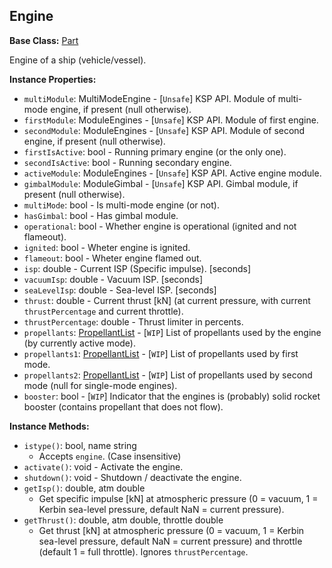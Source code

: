 ## Engine

**Base Class:** [Part](PartBase.md)

Engine of a ship (vehicle/vessel).


**Instance Properties:**
- `multiModule`: MultiModeEngine - \[`Unsafe`\] KSP API. Module of multi-mode engine, if present (null otherwise).
- `firstModule`: ModuleEngines - \[`Unsafe`\] KSP API. Module of first engine.
- `secondModule`: ModuleEngines - \[`Unsafe`\] KSP API. Module of second engine, if present (null otherwise).
- `firstIsActive`: bool - Running primary engine (or the only one).
- `secondIsActive`: bool - Running secondary engine.
- `activeModule`: ModuleEngines - \[`Unsafe`\] KSP API. Active engine module.
- `gimbalModule`: ModuleGimbal - \[`Unsafe`\] KSP API. Gimbal module, if present (null otherwise).
- `multiMode`: bool - Is multi-mode engine (or not).
- `hasGimbal`: bool - Has gimbal module.
- `operational`: bool - Whether engine is operational (ignited and not flameout).
- `ignited`: bool - Wheter engine is ignited.
- `flameout`: bool - Wheter engine flamed out.
- `isp`: double - Current ISP (Specific impulse). \[seconds]
- `vacuumIsp`: double - Vacuum ISP. \[seconds]
- `seaLevelIsp`: double - Sea-level ISP. \[seconds]
- `thrust`: double - Current thrust [kN] (at current pressure, with current `thrustPercentage` and current throttle).
- `thrustPercentage`: double - Thrust limiter in percents.
- `propellants`: [PropellantList](PropellantList.md) - \[`WIP`\] List of propellants used by the engine (by currently active mode).
- `propellants1`: [PropellantList](PropellantList.md) - \[`WIP`\] List of propellants used by first mode.
- `propellants2`: [PropellantList](PropellantList.md) - \[`WIP`\] List of propellants used by second mode (null for single-mode engines).
- `booster`: bool - \[`WIP`\] Indicator that the engines is (probably) solid rocket booster (contains propellant that does not flow).

**Instance Methods:**
- `istype()`: bool, name string
  - Accepts `engine`. (Case insensitive)
- `activate()`: void - Activate the engine.
- `shutdown()`: void - Shutdown / deactivate the engine.
- `getIsp()`: double, atm double
  - Get specific impulse \[kN] at atmospheric pressure (0 = vacuum, 1 = Kerbin sea-level pressure, default NaN = current pressure).
- `getThrust()`: double, atm double, throttle double
  - Get thrust \[kN] at atmospheric pressure (0 = vacuum, 1 = Kerbin sea-level pressure, default NaN = current pressure) and throttle (default 1 = full throttle). Ignores `thrustPercentage`.
